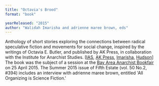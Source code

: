 ```yaml
---
title: "Octavia's Brood"
format: "book"

yearReleased: "2015"
author: "Walidah Imarisha and adrienne maree brown, eds"
---
```

Anthology of short stories exploring the connections  between radical speculative fiction and movements for social change, inspired by  the writings of Octavia E. Butler, and published by AK Press, in collaboration  with the Institute for Anarchist Studies. [<a href="http://anarchistnews.org/content/institute-anarchist-studies-winter-2015-newsletter">IAS</a>, <a href="http://www.revolutionbythebook.akpress.org/imagine-a-world-without-prisons/"> AK Press</a>, <a href="http://www.truth-out.org/opinion/item/29438-rewriting-the-future"> Imarisha</a>, <a href="http://boingboing.net/2015/04/02/octavias-brood.html?utm_source=feedburner&amp;utm_medium=feed&amp;utm_campaign=Feed:+boingboing/iBag+(Boing+Boing)"> Hudson</a>]
 
The book was the subject of a session at the <a href="http://bayareaanarchistbookfair.com/schedule/">Bay Area Anarchist  Bookfair</a> on 25 April 2015. The Summer 2015 issue of Fifth Estate  (vol. 50 No.2, #394) includes an interview with adrienne maree brown, entitled  'All Organizing is Science Fiction.'